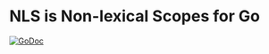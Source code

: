 # NLS is Non-lexical Scopes for Go

[![GoDoc](https://godoc.org/github.com/mmcshane/nls?status.svg)](https://godoc.org/github.com/mmcshane/nls)

